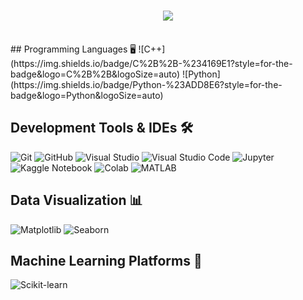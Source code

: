 <h1 align="center">
    <img src="https://readme-typing-svg.herokuapp.com/?font=Righteous&size=35&color=7B68EE&center=true&vCenter=true&width=500&height=70&duration=4000&lines=Hello,+how+are+you?👋;+I'm+George+Hany+Milad!;" />
</h1>


<br>
## Programming Languages 🖥️
![C++](https://img.shields.io/badge/C%2B%2B-%234169E1?style=for-the-badge&logo=C%2B%2B&logoSize=auto) ![Python](https://img.shields.io/badge/Python-%23ADD8E6?style=for-the-badge&logo=Python&logoSize=auto)
<br>

## Development Tools & IDEs 🛠️
![Git](https://img.shields.io/badge/Git-%23FFF8DC?style=for-the-badge&logo=git&logoSize=auto) ![GitHub](https://img.shields.io/badge/GitHub-%23696969?style=for-the-badge&logo=github&logoSize=auto) ![Visual Studio](https://img.shields.io/badge/Visual%20Studio%20-%20%237B68EE%09?style=for-the-badge&logo=Visual%20Studio) ![Visual Studio Code](https://img.shields.io/badge/Visual%20Studio%20Code%20-%20%231E90FF%09?style=for-the-badge&logo=Visual%20Studio%20Code) ![Jupyter](https://img.shields.io/badge/Jupyter-%23FFF8DC?style=for-the-badge&logo=Jupyter&logoSize=auto) ![Kaggle Notebook](https://img.shields.io/badge/Kaggle%20Notebook%20-%20%23696969?style=for-the-badge&logo=kaggle&logoSize=auto) ![Colab](https://img.shields.io/badge/Colab%20-%20%23696969?style=for-the-badge&logo=Google%20Colab&logoSize=auto)
 ![MATLAB](https://img.shields.io/badge/MATLAB%20%20-%20%23D2691E?style=for-the-badge&logo=MATLAB)
<br>

## Data Visualization 📊
![Matplotlib](https://img.shields.io/badge/Matplotlib%20-%20%23FF6347?style=for-the-badge&logo=Matplotlib%20) ![Seaborn](https://img.shields.io/badge/Seaborn%20-%20%235F9EA0?style=for-the-badge&logo=Seaborn)
<br>

## Machine Learning Platforms 🤖
![Scikit-learn](https://img.shields.io/badge/Scikit-learn%20-%20%23FF8C00?style=for-the-badge&logo=Scikit-learn&logoSize=auto)
<br>
